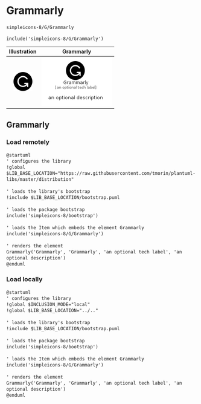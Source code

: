 # Grammarly


```text
simpleicons-8/G/Grammarly
```

```text
include('simpleicons-8/G/Grammarly')
```



| Illustration | Grammarly |
| :---: | :---: |
| ![illustration for Illustration](../../simpleicons-8/G/Grammarly.png) | ![illustration for Grammarly](../../simpleicons-8/G/Grammarly.Local.png) |




## Grammarly

### Load remotely
```plantuml
@startuml
' configures the library
!global $LIB_BASE_LOCATION="https://raw.githubusercontent.com/tmorin/plantuml-libs/master/distribution"

' loads the library's bootstrap
!include $LIB_BASE_LOCATION/bootstrap.puml

' loads the package bootstrap
include('simpleicons-8/bootstrap')

' loads the Item which embeds the element Grammarly
include('simpleicons-8/G/Grammarly')

' renders the element
Grammarly('Grammarly', 'Grammarly', 'an optional tech label', 'an optional description')
@enduml
```

### Load locally
```plantuml
@startuml
' configures the library
!global $INCLUSION_MODE="local"
!global $LIB_BASE_LOCATION="../.."

' loads the library's bootstrap
!include $LIB_BASE_LOCATION/bootstrap.puml

' loads the package bootstrap
include('simpleicons-8/bootstrap')

' loads the Item which embeds the element Grammarly
include('simpleicons-8/G/Grammarly')

' renders the element
Grammarly('Grammarly', 'Grammarly', 'an optional tech label', 'an optional description')
@enduml
```

